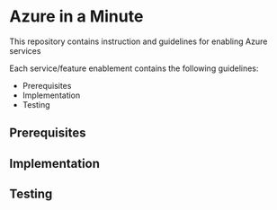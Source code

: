 # Azure in a Minute
This repository contains instruction and guidelines for enabling Azure services 

Each service/feature enablement contains the following guidelines:
* Prerequisites
* Implementation
* Testing


## Prerequisites

## Implementation

## Testing

